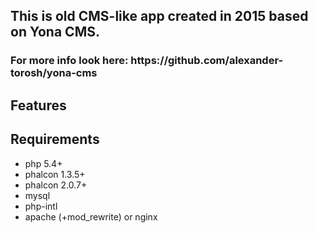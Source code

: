 <h2>This is old CMS-like app created in 2015 based on Yona CMS. </h2>
<h3>For more info look here: https://github.com/alexander-torosh/yona-cms</h3>

## Features


## Requirements

* php 5.4+
* phalcon 1.3.5+
* phalcon 2.0.7+
* mysql
* php-intl
* apache (+mod_rewrite) or nginx
